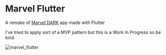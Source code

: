 # Marvel Flutter

A remake of [Marvel DARK](https://github.com/lalbuquerque/DARK) app made
with Flutter

I've tried to apply sort of a MVP pattern but this is a Work In Progress
so be kind

![marvel_flutter](images/marvel_flutter_2.gif)
